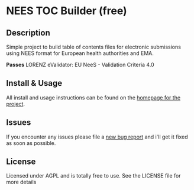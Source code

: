 # NEES TOC Builder (free)

## Description
Simple project to build table of contents files for electronic submissions using NEES format for European health authorities and EMA. 

**Passes** LORENZ eValidator: EU NeeS - Validation Criteria 4.0

## Install & Usage

All install and usage instructions can be found on the [homepage for the project](http://phawxby.github.io/TOC-Builder/).

## Issues
If you encounter any issues please file a [new bug report](../../issues/new) and i'll get it fixed as soon as possible.

## License 
Licensed under AGPL and is totally free to use. See the LICENSE file for more details
